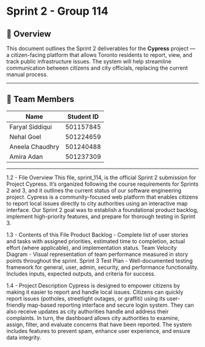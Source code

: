 # Sprint 2 - Group 114

## 📘 Overview
This document outlines the Sprint 2 deliverables for the **Cypress** project — a citizen-facing platform that allows Toronto residents to report, view, and track public infrastructure issues. The system will help streamline communication between citizens and city officials, replacing the current manual process.

---

## 👥 Team Members

| Name | Student ID |
|----------|--------|
| Faryal Siddiqui | 501157845|
| Nehal Goel | 501224659 |
| Aneela Chaudhry | 501240488 |
| Amira Adan | 501237309 |

---

1.2 - File Overview
This file, sprint_114, is the official Sprint 2 submission for Project Cypress. It’s organized following the course requirements for Sprints 2 and 3, and it outlines the current status of our software engineering project. Cypress is a community-focused web platform that enables citizens to report local issues directly to city authorities using an interactive map interface. Our Sprint 2 goal was to establish a foundational product backlog, implement high-priority features, and prepare for thorough testing in Sprint 3.

1.3 - Contents of this File
Product Backlog - Complete list of user stories and tasks with assigned priorities, estimated time to completion, actual effort (where applicable), and implementation status.
Team Velocity Diagram - Visual representation of team performance measured in story points throughout the sprint.
Sprint 3 Test Plan - Well-documented testing framework for general, user, admin, security, and performance functionality. Includes inputs, expected outputs, and criteria for success.

1.4 - Project Description
Cypress is designed to empower citizens by making it easier to report and handle local issues. Citizens can quickly report issues (potholes, streetlight outages, or graffiti) using its user-friendly map-based reporting interface and secure login system. They can also receive updates as city authorities handle and address their complaints. In turn, the dashboard allows city authorities to examine, assign, filter, and evaluate concerns that have been reported. The system includes features to prevent spam, enhance user experience, and ensure data integrity.










